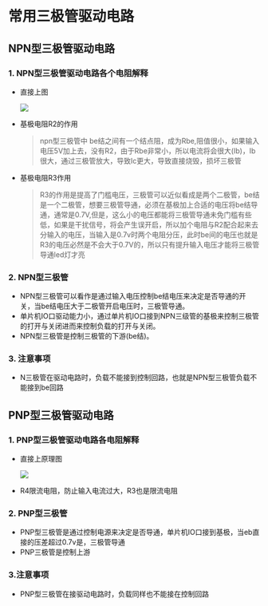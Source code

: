 # 常用三极管驱动电路

## NPN型三极管驱动电路

### 1. NPN型三极管驱动电路各个电阻解释

* 直接上图

  ![](figures/npn型.PNG)

* 基极电阻R2的作用

  > npn型三极管中 be结之间有一个结点阻，成为Rbe,阻值很小，如果输入电压5V加上去，没有R2，由于Rbe非常小，所以电流将会很大(Ib)，Ib很大，通过三极管放大，导致Ic更大，导致直接烧毁，损坏三极管

* 基极电阻R3作用

  > R3的作用是提高了门槛电压，三极管可以近似看成是两个二极管，be结是一个二极管，想要三极管导通，必须在基极加上合适的电压将be结导通，通常是0.7V,但是，这么小的电压都能将三极管导通未免门槛有些低，如果是干扰信号，将会产生误开启，所以加个电阻与R2配合起来去分输入的电压，当输入是0.7v时两个电阻分压，此时be间的电压也就是R3的电压必然是不会大于0.7V的，所以只有提升输入电压才能将三极管导通led灯才亮

### 2. NPN型三极管

* NPN型三极管可以看作是通过输入电压控制be结电压来决定是否导通的开关，当be结电压大于二极管开启电压时，三极管导通。
* 单片机IO口驱动能力小，通过单片机IO口接到NPN三级管的基极来控制三极管的打开与关闭进而来控制负载的打开与关闭。
* NPN型三极管是控制三极管的下游(be结)。

### 3. 注意事项

* N三极管在驱动电路时，负载不能接到控制回路，也就是NPN型三极管负载不能接到be回路

## PNP型三极管驱动电路

### 1. PNP型三极管驱动电路各电阻解释

* 直接上原理图

  ![](figures/pnp型.PNG)



* R4限流电阻，防止输入电流过大，R3也是限流电阻

### 2. PNP型三极管

* PNP型三极管是通过控制电源来决定是否导通，单片机IO口接到基极，当eb直接的压差超过0.7v是，三极管导通
* PNP三极管是控制上游

### 3.注意事项

* PNP型三极管在接驱动电路时，负载同样也不能接在控制回路

